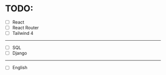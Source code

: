 # TODO:

- [ ] React
- [ ] React Router
- [ ] Tailwind 4
---
- [ ] SQL
- [ ] Django
---
- [ ] English
